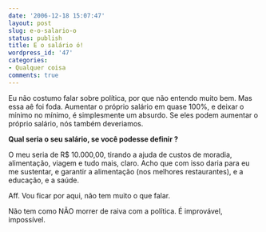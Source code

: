 ```yaml
---
date: '2006-12-18 15:07:47'
layout: post
slug: e-o-salario-o
status: publish
title: E o salário ó!
wordpress_id: '47'
categories:
- Qualquer coisa
comments: true
---
```


Eu não costumo falar sobre política, por que não entendo muito bem. Mas essa aê foi foda. Aumentar o próprio salário em quase 100%, e deixar o mínimo no mínimo, é simplesmente um absurdo. Se eles podem aumentar o próprio salário, nós também deveriamos.

**Qual seria o seu salário, se você podesse definir ?**

O meu seria de R$ 10.000,00, tirando a ajuda de custos de moradia, alimentação, viagem e tudo mais, claro. Acho que com isso daria para eu me sustentar, e garantir a alimentação (nos melhores restaurantes), e a educação, e a saúde.

Aff. Vou ficar por aqui, não tem muito o que falar.

Não tem como NÃO morrer de raiva com a política. É improvável, impossível.

